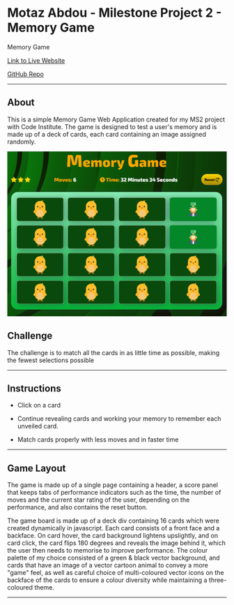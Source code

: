 # Motaz Abdou - Milestone Project 2 - Memory Game
Memory Game  

  

[Link to Live Website](https://motazabdou.github.io/MS2-MemoryGame/)

  

[GitHub Repo](https://github.com/motazabdou/MS2-MemoryGame) 

  

***  

  

## About   

  

This is a simple Memory Game Web Application created for my MS2 project with Code Institute. The game is designed to test a user's memory and is made up of a deck of cards, each card containing an image assigned randomly.

![snippet](images/appScreenshot.png)

 ## Challenge
 
 The challenge is to match all the cards in as little time as possible, making the fewest selections possible

*** 

## Instructions

* Click on a card

* Continue revealing cards and working your memory to remember each unveiled card.

* Match cards properly with less moves and in faster time

 ***

## Game Layout

The game is made up of a single page containing a header, a score panel that keeps tabs of performance indicators such as the time, the number of moves and the current star rating of the user, depending on the performance, and also contains the reset button.

The game board is made up of a deck div containing 16 cards which were created dynamically in javascript. Each card consists of a front face and a backface. On card hover, the card background lightens upslightly, and on card click, the card flips 180 degrees and reveals the image behind it, which the user then needs to memorise to improve performance. The colour palette of my choice consisted of a green & black vector background, and cards that have an image of a vector cartoon animal to convey a more "game" feel, as well as careful choice of multi-coloured vector icons on the backface of the cards to ensure a colour diversity while maintaining a three-coloured theme.  

***  
 

